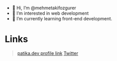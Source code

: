 - 👋 Hi, I’m @mehmetakifozgurer
- 👀 I’m interested in web development
- 🌱 I’m currently learning front-end development.
# Links
>[patika.dev profile link](https://app.patika.dev/professor) 
>[Twitter](https://twitter.com/mehmetakifozgur)
<!---
mehmetakifozgurer/mehmetakifozgurer is a ✨ special ✨ repository because its `README.md` (this file) appears on your GitHub profile.
You can click the Preview link to take a look at your changes.
--->
